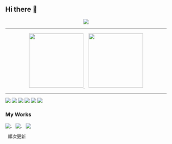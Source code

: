 ## Hi there 👋
<div align="center">
 <a href="https://git.io/streak-stats">
   <img src="https://github-readme-streak-stats.herokuapp.com/?user=yutarou12&currStreakNum=2FD3EB&fire=pink&sideLabels=EB1991FF&background=141321&theme=dark" />
 </a>
</div>

___

<div align="center">
  <a href="https://github.com/anuraghazra/github-readme-stats">
    <img height=170 src="https://github-readme-stats.vercel.app/api?username=yutarou12&show_icons=true&theme=radical" />
  </a>
  &nbsp;&nbsp;
  <a href="https://github.com/anuraghazra/github-readme-stats">
    <img height=170 src="https://github-readme-stats.vercel.app/api/top-langs/?username=yutarou12&theme=radical&layout=compact&" />
  </a>
</div>

___

![](https://img.shields.io/badge/python-%2314354C.svg?style=for-the-badge&logo=python&logoColor=white)
![](https://img.shields.io/badge/javascript-%23323330.svg?style=for-the-badge&logo=javascript&logoColor=%23F7DF1E)
![](https://img.shields.io/badge/html5-%23E34F26.svg?style=for-the-badge&logo=html5&logoColor=white)
![](https://img.shields.io/badge/pycharm-143?style=for-the-badge&logo=pycharm&logoColor=black&color=black&labelColor=green)
![](https://img.shields.io/badge/git-%23F05033.svg?style=for-the-badge&logo=git&logoColor=white)
![](https://img.shields.io/badge/github-%23121011.svg?style=for-the-badge&logo=github&logoColor=white)

### My Works

<a href="https://github.com/yutarou12/Connect-Lineworks-discord">
  <img align="center" src="https://github-readme-stats.vercel.app/api/pin/?username=yutarou12&repo=Connect-Lineworks-discord&theme=radical" />
</a>
&nbsp;&nbsp;
<a href="https://github.com/yutarou12/UnforgivableRightImage-Bot">
  <img align="center" src="https://github-readme-stats.vercel.app/api/pin/?username=yutarou12&repo=UnforgivableRightImage-Bot&theme=radical" />
</a>
&nbsp;&nbsp;
<a href="https://github.com/yutarou12/Artifacter-Bot">
  <img align="center" src="https://github-readme-stats.vercel.app/api/pin/?username=yutarou12&repo=Artifacter-Bot&theme=radical" />
</a>

&nbsp;
順次更新
<!--
**yutarou12/yutarou12** is a ✨ _special_ ✨ repository because its `README.md` (this file) appears on your GitHub profile.

Here are some ideas to get you started:

- 🔭 I’m currently working on ...
- 🌱 I’m currently learning ...
- 👯 I’m looking to collaborate on ...
- 🤔 I’m looking for help with ...
- 💬 Ask me about ...
- 📫 How to reach me: ...
- 😄 Pronouns: ...
- ⚡ Fun fact: ...
-->
